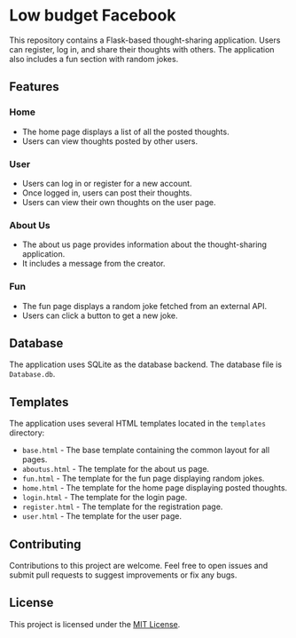 # Low budget Facebook

This repository contains a Flask-based thought-sharing application. Users can register, log in, and share their thoughts with others. The application also includes a fun section with random jokes.

## Features

### Home

- The home page displays a list of all the posted thoughts.
- Users can view thoughts posted by other users.

### User

- Users can log in or register for a new account.
- Once logged in, users can post their thoughts.
- Users can view their own thoughts on the user page.

### About Us

- The about us page provides information about the thought-sharing application.
- It includes a message from the creator.

### Fun

- The fun page displays a random joke fetched from an external API.
- Users can click a button to get a new joke.

## Database

The application uses SQLite as the database backend. The database file is `Database.db`.

## Templates

The application uses several HTML templates located in the `templates` directory:

- `base.html` - The base template containing the common layout for all pages.
- `aboutus.html` - The template for the about us page.
- `fun.html` - The template for the fun page displaying random jokes.
- `home.html` - The template for the home page displaying posted thoughts.
- `login.html` - The template for the login page.
- `register.html` - The template for the registration page.
- `user.html` - The template for the user page.

## Contributing

Contributions to this project are welcome. Feel free to open issues and submit pull requests to suggest improvements or fix any bugs.

## License

This project is licensed under the [MIT License](LICENSE).
